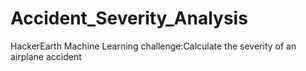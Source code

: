 # Accident_Severity_Analysis
HackerEarth Machine Learning challenge:Calculate the severity of an airplane accident
